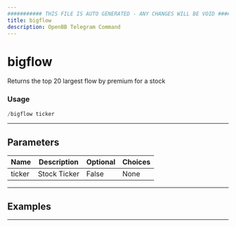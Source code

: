 ```yaml
---
########### THIS FILE IS AUTO GENERATED - ANY CHANGES WILL BE VOID ###########
title: bigflow
description: OpenBB Telegram Command
---
```


# bigflow

Returns the top 20 largest flow by premium for a stock

### Usage

```python wordwrap
/bigflow ticker
```

---

## Parameters

| Name | Description | Optional | Choices |
| ---- | ----------- | -------- | ------- |
| ticker | Stock Ticker | False | None |


---

## Examples


---
